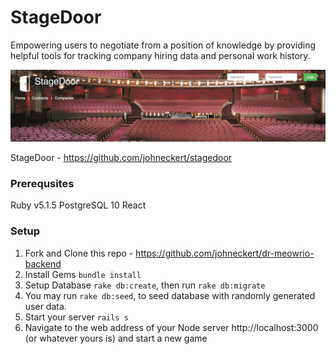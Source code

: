 # StageDoor

Empowering users to negotiate from a position of knowledge by providing helpful tools for tracking company hiring data and personal work history.

![StageDoor Image](screen_capture.png)

StageDoor - https://github.com/johneckert/stagedoor

### Prerequsites

Ruby v5.1.5 PostgreSQL 10 React

### Setup

1.  Fork and Clone this repo - https://github.com/johneckert/dr-meowrio-backend
2.  Install Gems `bundle install`
3.  Setup Database `rake db:create`, then run `rake db:migrate`
4.  You may run `rake db:seed`, to seed database with randomly generated user data.
5.  Start your server `rails s`
6.  Navigate to the web address of your Node server http://localhost:3000 (or whatever yours is) and start a new game
